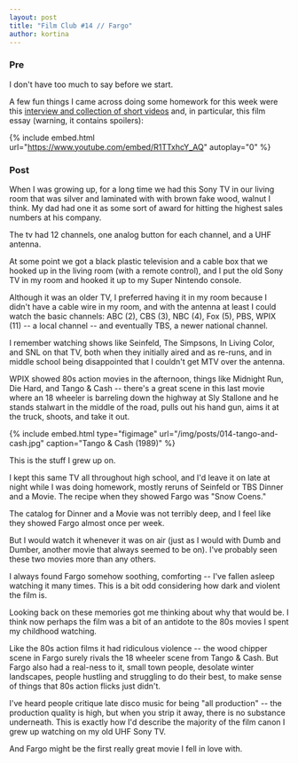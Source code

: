 ```yaml
---
layout: post
title: "Film Club #14 // Fargo"
author: kortina
---
```


### Pre

I don't have too much to say before we start.

A few fun things I came across doing some homework for this week were this [interview and collection of short videos](https://cinephiliabeyond.org/fargo-unforgettable-dark-comedy-set-coen-brothers-recognizable-voice-american-cinema/) and, in particular, this film essay (warning, it contains spoilers):

{% include embed.html url="https://www.youtube.com/embed/R1TTxhcY_AQ" autoplay="0" %}

### Post

When I was growing up, for a long time we had this Sony TV in our living room that was silver and laminated with with brown fake wood, walnut I think. My dad had one it as some sort of award for hitting the highest sales numbers at his company.

The tv had 12 channels, one analog button for each channel, and a UHF antenna.

At some point we got a black plastic television and a cable box that we hooked up in the living room (with a remote control), and I put the old Sony TV in my room and hooked it up to my Super Nintendo console.

Although it was an older TV, I preferred having it in my room because I didn't have a cable wire in my room, and with the antenna at least I could watch the basic channels: ABC (2), CBS (3), NBC (4), Fox (5), PBS, WPIX (11) -- a local channel -- and eventually TBS, a newer national channel.

I remember watching shows like Seinfeld, The Simpsons, In Living Color, and SNL on that TV, both when they initially aired and as re-runs, and in middle school being disappointed that I couldn't get MTV over the antenna.

WPIX showed 80s action movies in the afternoon, things like Midnight Run, Die Hard, and Tango & Cash -- there's a great scene in this last movie where an 18 wheeler is barreling down the highway at Sly Stallone and he stands stalwart in the middle of the road, pulls out his hand gun, aims it at the truck, shoots, and take it out. 

{% include embed.html type="figimage" url="/img/posts/014-tango-and-cash.jpg" caption="Tango & Cash (1989)" %}

This is the stuff I grew up on.

I kept this same TV all throughout high school, and I'd leave it on late at night while I was doing homework, mostly reruns of Seinfeld or TBS Dinner and a Movie. The recipe when they showed Fargo was "Snow Coens."

The catalog for Dinner and a Movie was not terribly deep, and I feel like they showed Fargo almost once per week.

But I would watch it whenever it was on air (just as I would with Dumb and Dumber, another movie that always seemed to be on). I've probably seen these two movies more than any others.

I always found Fargo somehow soothing, comforting -- I've fallen asleep watching it many times. This is a bit odd considering how dark and violent the film is.

Looking back on these memories got me thinking about why that would be. I think now perhaps the film was a bit of an antidote to the 80s movies I spent my childhood watching.

Like the 80s action films it had ridiculous violence -- the wood chipper scene in Fargo surely rivals the 18 wheeler scene from Tango & Cash. But Fargo also had a real-ness to it, small town people, desolate winter landscapes, people hustling and struggling to do their best, to make sense of things that 80s action flicks just didn't.

I've heard people critique late disco music for being "all production" -- the production quality is high, but when you strip it away, there is no substance underneath. This is exactly how I'd describe the majority of the film canon I grew up watching on my old UHF Sony TV.

And Fargo might be the first really great movie I fell in love with.

